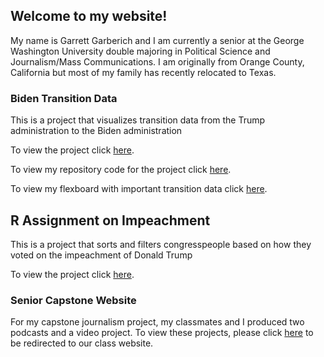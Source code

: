 ## Welcome to my website! 

My name is Garrett Garberich and I am currently a senior at the George Washington University double majoring in Political Science and Journalism/Mass Communications. I am originally from Orange County, California but most of my family has recently relocated to Texas. 

### Biden Transition Data 

This is a project that visualizes transition data from the Trump administration to the Biden administration 

To view the project click [here](https://ggarberich.github.io/Biden%20Transition%20Data%20/).

To view my repository code for the project click [here](https://github.com/ggarberich/gw_r_assignment_transition/blob/main/04_assignmentfile_markdownreport_Garberich.Rmd).

To view my flexboard with important transition data click [here](https://ggarberich.github.io/FlexBoard%20for%20Transition%20Data%20/#department-changes).

## R Assignment on Impeachment 

This is a project that sorts and filters congresspeople based on how they voted on the impeachment of Donald Trump 

To view the project click [here](https://ggarberich.github.io/R%20Assignment%201/).

### Senior Capstone Website 

For my capstone journalism project, my classmates and I produced two podcasts and a video project. To view these projects, please click [here](https://dispatchesfrom2020.wixsite.com/portfolio) to be redirected to our class website. 
